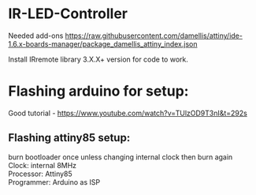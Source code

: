 # IR-LED-Controller

Needed add-ons
https://raw.githubusercontent.com/damellis/attiny/ide-1.6.x-boards-manager/package_damellis_attiny_index.json

Install IRremote library 3.X.X+ version for code to work.

# Flashing arduino for setup: 
Good tutorial - https://www.youtube.com/watch?v=TUlzOD9T3nI&t=292s

## Flashing attiny85 setup:
burn bootloader once unless changing internal clock then burn again <br/>
Clock: internal 8MHz <br/>
Processor: Attiny85 <br/>
Programmer: Arduino as ISP

